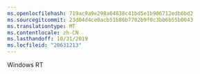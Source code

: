 ```yaml
---
ms.openlocfilehash: 719ac9a9e298a04838c41bd5e1b906712edb6bd2
ms.sourcegitcommit: 23d04d4ce0acb51b86b7702b9f0c3bb6b55b0043
ms.translationtype: MT
ms.contentlocale: zh-CN
ms.lasthandoff: 10/31/2019
ms.locfileid: "20631213"
---
```

<Token xmlns:xlink="http://www.w3.org/1999/xlink">Windows RT</Token>